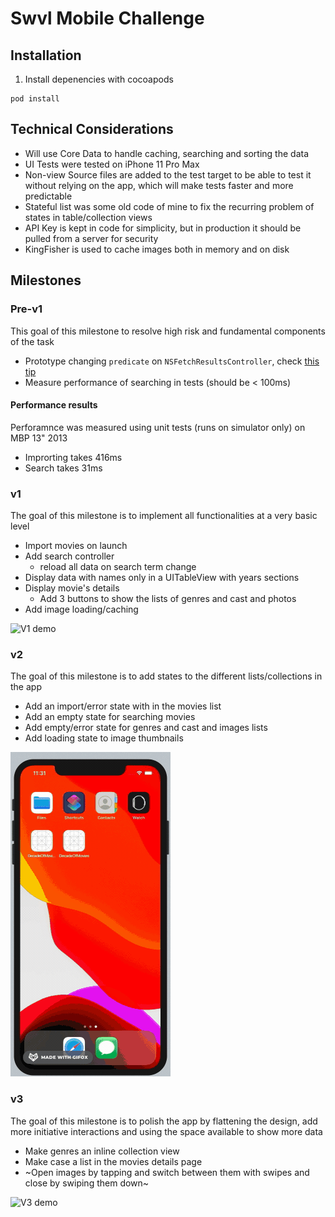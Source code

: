 # Swvl Mobile Challenge 
## Installation
1. Install depenencies with cocoapods
```
pod install
```

## Technical Considerations

- Will use Core Data to handle caching, searching and sorting the data
- UI Tests were tested on iPhone 11 Pro Max
- Non-view Source files are added to the test target to be able to test it without relying on the app, which will make tests faster and more predictable 
- Stateful list was some old code of mine to fix the recurring problem of states in table/collection views
- API Key is kept in code for simplicity, but in production it should be pulled from a server for security
- KingFisher is used to cache images both in memory and on disk

## Milestones

### Pre-v1

This goal of this milestone to resolve high risk and fundamental components of the task 

- Prototype changing `predicate` on `NSFetchResultsController`, check [this tip](https://stackoverflow.com/questions/2482100/nsfetchedresultscontroller-changing-predicate-not-working)
- Measure performance of searching in tests (should be < 100ms)

#### Performance results
Perforamnce was measured using unit tests (runs on simulator only) on MBP 13" 2013

- Improrting takes 416ms
- Search takes 31ms

### v1

The goal of this milestone is to implement all functionalities at a very basic level

- Import movies on launch
- Add search controller
    - reload all data on search term change
- Display data with names only in a UITableView with years sections
- Display movie's  details
    - Add 3 buttons to show the lists of genres and cast and photos
- Add image loading/caching

![V1 demo](demo_gifs/V1.gif)

### v2

The goal of this milestone is to add states to the different lists/collections in the app

- Add an import/error state with in the movies list
- Add an empty state for searching movies
- Add empty/error state for genres and cast and images lists
- Add loading state to image thumbnails

![V2 demo](demo_gifs/V2.gif)

### v3

The goal of this milestone is to polish the app by flattening the design, add more initiative interactions and using the space available to show more data

- Make genres an inline collection view
- Make case a list in the movies details page
- ~Open images by tapping and switch between them with swipes and close by swiping them down~

![V3 demo](demo_gifs/V3.gif)

